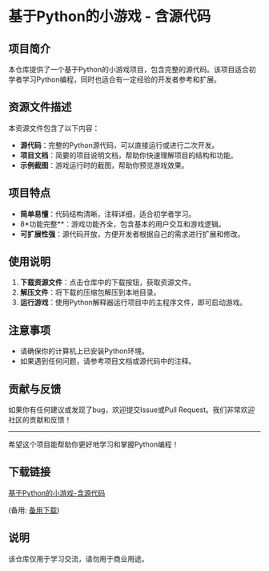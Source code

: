 # 基于Python的小游戏 - 含源代码

## 项目简介

本仓库提供了一个基于Python的小游戏项目，包含完整的源代码。该项目适合初学者学习Python编程，同时也适合有一定经验的开发者参考和扩展。

## 资源文件描述

本资源文件包含了以下内容：

- **源代码**：完整的Python源代码，可以直接运行或进行二次开发。
- **项目文档**：简要的项目说明文档，帮助你快速理解项目的结构和功能。
- **示例截图**：游戏运行时的截图，帮助你预览游戏效果。

## 项目特点

- **简单易懂**：代码结构清晰，注释详细，适合初学者学习。
- 8*功能完整**：游戏功能齐全，包含基本的用户交互和游戏逻辑。
- **可扩展性强**：源代码开放，方便开发者根据自己的需求进行扩展和修改。

## 使用说明

1. **下载资源文件**：点击仓库中的下载按钮，获取资源文件。
2. **解压文件**：将下载的压缩包解压到本地目录。
3. **运行游戏**：使用Python解释器运行项目中的主程序文件，即可启动游戏。

## 注意事项

- 请确保你的计算机上已安装Python环境。
- 如果遇到任何问题，请参考项目文档或源代码中的注释。

## 贡献与反馈

如果你有任何建议或发现了bug，欢迎提交Issue或Pull Request。我们非常欢迎社区的贡献和反馈！

---

希望这个项目能帮助你更好地学习和掌握Python编程！

## 下载链接
[基于Python的小游戏-含源代码](https://pan.quark.cn/s/1524e4582675) 

(备用: [备用下载](https://pan.baidu.com/s/1XVXTtxSBl5-sQ4BiszaUKw?pwd=1234))

## 说明

该仓库仅用于学习交流，请勿用于商业用途。
